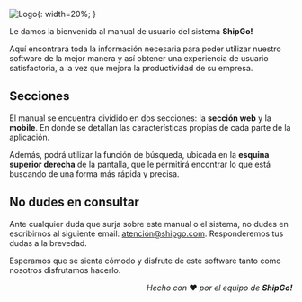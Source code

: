 ![Logo](https://i.imgur.com/DCTe6To.png){: width=20%; }

Le damos la bienvenida al manual de usuario del sistema **ShipGo!**

Aquí encontrará toda la información necesaria para poder utilizar nuestro software de la mejor manera y así obtener una experiencia de usuario satisfactoria, a la vez que mejora la productividad de su empresa.

## Secciones

El manual se encuentra dividido en dos secciones: la **sección web** y la **mobile**. En donde se detallan las características propias de cada parte de la aplicación.

Además, podrá utilizar la función de búsqueda, ubicada en la **esquina superior derecha** de la pantalla, que le permitirá encontrar lo que está buscando de una forma más rápida y precisa.

## No dudes en consultar

Ante cualquier duda que surja sobre este manual o el sistema, no dudes en escribirnos al siguiente email: [atención@shipgo.com](mailto:atención@shipgo.com). Responderemos tus dudas a la brevedad.

Esperamos que se sienta cómodo y disfrute de este software tanto como nosotros disfrutamos hacerlo.

<p style="text-align: right;"><em> Hecho con </em> ❤️ <em> por el equipo de <b>ShipGo!</b> </em></p>